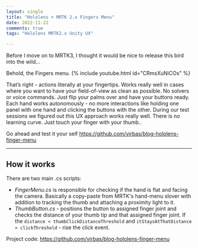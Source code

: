 ```yaml
---
layout: single
title: "Hololens + MRTK 2.x Fingers Menu"
date: 2022-11-22
comments: true
tags: "Hololens MRTK2.x Unity UX"

---
```


Before I move on to MRTK3, I thought it would be nice to release this bird into the wild...

Behold, the Fingers menu.
{% include youtube.html id="CRmsXuNiCOs" %}


That’s right - actions literally at your fingertips. Works really well in cases where you want to have your field-of-view as clean as possible. No solvers or voice commands. Just flip your palms over and have your buttons ready. Each hand works autonomously - no more interactions like holding one panel with one hand and clicking the buttons with the other. During our test sessions we figured out this UX approach works really well. There is no learning curve. Just touch your finger with your thumb..

Go ahead and test it your self https://github.com/virbas/blog-hololens-finger-menu

----------------------

## How it works
There are two main .cs scripts:
- *FingerMenu.cs* is responsible for checking if the hand is flat and facing the camera. Basically a copy-paste from MRTK's hand-menu slover with addition to tracking the thumb and attaching a proximity light to it.
- *ThumbButton.cs* - positions the button to assigned finger joint and checks the distance of your thumb tip and that assigned finger joint. If the `distance < thumbClickDistanceThreshold` and `itStaysAtThatDistance > clickThreshold`  - rise the click event.


Project code: https://github.com/virbas/blog-hololens-finger-menu